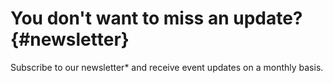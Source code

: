 # You don't want to miss an update? {#newsletter}

Subscribe to our newsletter\* and receive event updates on a monthly basis.
